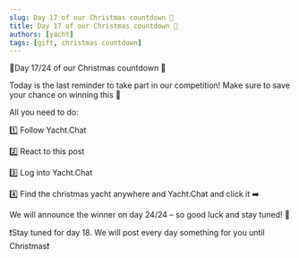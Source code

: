 ```yaml
---
slug: Day 17 of our Christmas countdown 🎄
title: Day 17 of our Christmas countdown 🎄
authors: [yacht]
tags: [gift, christmas countdown]
---
```


🎅Day 17/24 of our Christmas countdown 🎄

Today is the last reminder to take part in our competition! Make sure to save your chance on winning this 🎉

All you need to do:

1️⃣ Follow Yacht.Chat

2️⃣ React to this post

3️⃣ Log into Yacht.Chat

4️⃣ Find the christmas yacht anywhere and Yacht.Chat and click it ➡️

We will announce the winner on day 24/24 – so good luck and stay tuned! 😬

❗️Stay tuned for day 18. We will post every day something for you until Christmas❗️ 